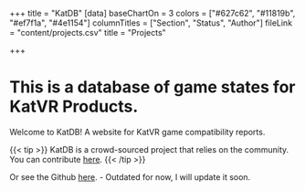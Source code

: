 +++
title = "KatDB"
[data]
baseChartOn = 3
colors = ["#627c62", "#11819b", "#ef7f1a", "#4e1154"]
columnTitles = ["Section", "Status", "Author"]
fileLink = "content/projects.csv"
title = "Projects"

+++
# This is a database of game states for **KatVR Products**.

Welcome to KatDB! A website for KatVR game compatibility reports.

{{< tip >}}
KatDB is a crowd-sourced project that relies on the community. You can contribute [here](https://docs.google.com/forms/d/1wP7F_-mtxvMWfDKCay0VkRYx6Alsk1jQ5oMiz01TmDs/edit).
{{< /tip >}}

Or see the Github [here](https://github.com/dokterkats/katDB). - Outdated for now, I will update it soon.

<a rel="me" href="https://social.lol/@nats"></a>
